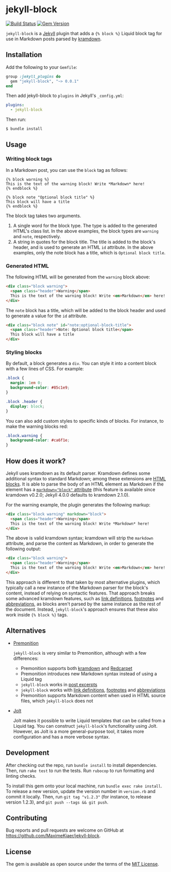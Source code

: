 # jekyll-block

[![Build Status](https://travis-ci.com/MaximeKjaer/jekyll-block.svg?branch=master)](https://travis-ci.com/MaximeKjaer/jekyll-block)
[![Gem Version](https://badge.fury.io/rb/jekyll-block.svg)](https://badge.fury.io/rb/jekyll-block)

`jekyll-block` is a [Jekyll](https://github.com/jekyll/jekyll) plugin that adds a `{% block %}` Liquid block tag for use in Markdown posts parsed by [kramdown](https://github.com/gettalong/kramdown).

## Installation

Add the following to your `Gemfile`:

```ruby
group :jekyll_plugins do
  gem "jekyll-block", "~> 0.0.1"
end
```

Then add jekyll-block to `plugins` in Jekyll's `_config.yml`:

```yml
plugins:
  - jekyll-block
```

Then run:

```console
$ bundle install
```

## Usage

### Writing block tags

In a Markdown post, you can use the `block` tag as follows:

```liquid
{% block warning %}
This is the text of the warning block! Write *Markdown* here!
{% endblock %}

{% block note "Optional block title" %}
This block will have a title
{% endblock %}
```

The block tag takes two arguments.

1. A single word for the block type. The type is added to the generated HTML's class list. In the above examples, the block types are `warning` and `note`, respectively.
2. A string in quotes for the block title. The title is added to the block's header, and is used to generate an HTML `id` attribute. In the above examples, only the note block has a title, which is `Optional block title`.

### Generated HTML

The following HTML will be generated from the `warning` block above:

```html
<div class="block warning">
  <span class="header">Warning</span>
  This is the text of the warning block! Write <em>Markdown</em> here!
</div>
```

The `note` block has a title, which will be added to the block header and used to generate a value for the `id` attribute.

```html
<div class="block note" id="note:optional-block-title">
  <span class="header">Note: Optional block title</span>
  This block will have a title
</div>
```

### Styling blocks

By default, a block generates a `div`. You can style it into a content block with a few lines of CSS. For example:

```css
.block {
  margin: 1em 0;
  background-color: #85c1e9;
}

.block .header {
  display: block;
}
```

You can also add custom styles to specific kinds of blocks. For instance, to make the warning blocks red:

```css
.block.warning {
  background-color: #ca6f1e;
}
```

## How does it work?

Jekyll uses kramdown as its default parser. Kramdown defines some additional syntax to standard Markdown; among these extensions are [HTML blocks](https://kramdown.gettalong.org/syntax.html#html-blocks). It is able to parse the body of an HTML element as Markdown if the element has a [`markdown="block"` attribute](https://kramdown.gettalong.org/syntax.html#html-blocks) (this feature is available since kramdown v0.2.0; Jekyll 4.0.0 defaults to kramdown 2.1.0).

For the warning example, the plugin generates the following markup:

```html
<div class="block warning" markdown="block">
  <span class="header">Warning</span>
  This is the text of the warning block! Write *Markdown* here!
</div>
```

The above is valid kramdown syntax; kramdown will strip the `markdown` attribute, and parse the content as Markdown, in order to generate the following output:

```html
<div class="block warning">
  <span class="header">Warning</span>
  This is the text of the warning block! Write <em>Markdown</em> here!
</div>
```

This approach is different to that taken by most alternative plugins, which typically call a new instance of the Markdown parser for the block's content, instead of relying on syntactic features. That approach breaks some advanced kramdown features, such as [link definitions](https://kramdown.gettalong.org/syntax.html#link-definitions), [footnotes](https://kramdown.gettalong.org/syntax.html#footnotes) and [abbreviations](https://kramdown.gettalong.org/syntax.html#abbreviations), as blocks aren't parsed by the same instance as the rest of the document. Instead, `jekyll-block`'s approach ensures that these also work inside `{% block %}` tags.

## Alternatives

- [Premonition](https://github.com/lazee/premonition)

  `jekyll-block` is very similar to Premonition, although with a few differences:

  - Premonition supports both [kramdown](https://github.com/gettalong/kramdown) and [Redcarpet](https://github.com/vmg/redcarpet)
  - Premonition introduces new Markdown syntax instead of using a Liquid tag
  - `jekyll-block` works in [post excerpts](https://jekyllrb.com/docs/posts/#post-excerpts)
  - `jekyll-block` works with [link definitions](https://kramdown.gettalong.org/syntax.html#link-definitions), [footnotes](https://kramdown.gettalong.org/syntax.html#footnotes) and [abbreviations](https://kramdown.gettalong.org/syntax.html#abbreviations)
  - Premonition supports Markdown content when used in HTML source files, which `jekyll-block` does not

- [Jolt](https://github.com/helpscout/jekyll-jolt)

  Jolt makes it possible to write Liquid templates that can be called from a Liquid tag. You can construct `jekyll-block`'s functionality using Jolt. However, as Jolt is a more general-purpose tool, it takes more configuration and has a more verbose syntax.

## Development

After checking out the repo, run `bundle install` to install dependencies. Then, run `rake test` to run the tests. Run `rubocop` to run formatting and linting checks.

To install this gem onto your local machine, run `bundle exec rake install`. To release a new version, update the version number in `version.rb` and commit it locally. Then, run `git tag "v1.2.3"` (for instance, to release version 1.2.3), and `git push --tags && git push`.

## Contributing

Bug reports and pull requests are welcome on GitHub at https://github.com/MaximeKjaer/jekyll-block.

## License

The gem is available as open source under the terms of the [MIT License](https://opensource.org/licenses/MIT).
